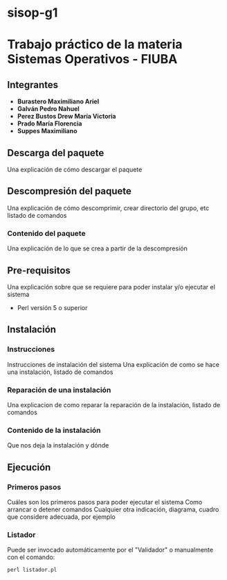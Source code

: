 # sisop-g1 
# Trabajo práctico de la materia Sistemas Operativos - FIUBA

## Integrantes

* **Burastero Maximiliano Ariel**
* **Galván Pedro Nahuel**
* **Perez Bustos Drew María Victoria**
* **Prado María Florencia**
* **Suppes Maximiliano**


## Descarga del paquete
Una explicación de cómo descargar el paquete

## Descompresión del paquete
Una explicación de cómo descomprimir, crear directorio del grupo, etc
listado de comandos

### Contenido del paquete
Una explicación de lo que se crea a partir de la descompresión

## Pre-requisitos
Una explicación sobre que se requiere para poder instalar y/o ejecutar el sistema 

* Perl versión 5 o superior


## Instalación

### Instrucciones

Instrucciones de instalación del sistema 
Una explicación de como se hace una instalación, listado de comandos

### Reparación de una instalación
Una explicacion de como reparar la reparación de la instalación, listado de comandos

### Contenido de la instalación
Que nos deja la instalación y dónde

## Ejecución

### Primeros pasos

Cuáles son los primeros pasos para poder ejecutar el sistema
Como arrancar o detener comandos 
Cualquier otra indicación, diagrama, cuadro que considere adecuada, por ejemplo

### Listador
Puede ser invocado automáticamente por el "Validador" o manualmente con el comando:

```
perl listador.pl
```


